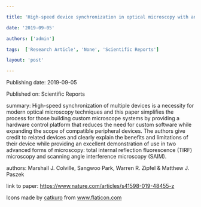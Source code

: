 ---
title: 'High-speed device synchronization in optical microscopy with an open-source hardware control platform'
date: '2019-09-05'
authors: ['admin']
tags:  ['Research Article', 'None', 'Scientific Reports']
layout: 'post'
---
Publishing date: 2019-09-05

Published on: Scientific Reports

summary: High-speed synchronization of multiple devices is a necessity for modern optical microscopy techniques and this paper simplifies the process for those building custom microscope systems by providing a hardware control platform that reduces the need for custom software while expanding the scope of compatible peripheral devices. The authors give credit to related devices and clearly explain the benefits and limitations of their device while providing an excellent demonstration of use in two advanced forms of microscopy: total internal reflection fluorescence (TIRF) microscopy and scanning angle interference microscopy (SAIM).

authors: Marshall J. Colville, Sangwoo Park, Warren R. Zipfel & Matthew J. Paszek 

link to paper: https://www.nature.com/articles/s41598-019-48455-z

Icons made by <a href="https://www.flaticon.com/free-icon/bookshelves_3576884" title="catkuro">catkuro</a> from <a href="https://www.flaticon.com/" title="Flaticon"> www.flaticon.com</a>